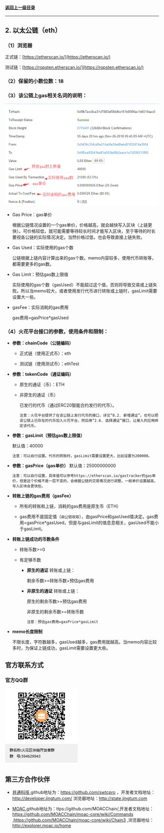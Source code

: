 #### <a href="./chapter10.md#top">返回上一级目录</a>      
---
## 2. 以太公链（eth）


### **（1）浏览器**

正式链：[https://etherscan.io/](https://etherscan.io/)

测试链：[https://ropsten.etherscan.io/](https://ropsten.etherscan.io/)

### **（2）保留的小数位数**：18

### **（3）该公链上gas相关名词的说明**：

![image](./pics/ethchain_block.png?raw=true)
* Gas Price：gas单价

	根据公链情况设置的一个gas单价，价格越高，就会越快写入区块（上链更快）。可价格较低，就可能需要等待较长时间才能写入区块，至于等待的时长要视各公链的实际情况决定。当然价格过低，也会导致直接上链失败。
* Gas Used：实际使用的gas个数

	公链根据上链内容计算出来的gas个数。memo内容较多，使用代币转账等，都需要更多的gas数。

* Gas Limit：预估gas数上限值

	实际使用的gas个数（gasUsed）不能超过这个值，否则将导致交易或上链失败。所以当memo较大，或者使用发行代币进行转账或上链时，gasLimit需要设置大一些。

* gasFee：实际消耗的gas费用

	gas费用=gasPrice*gasUsed


### **（4）火花平台接口的参数，使用条件和限制**：

* **参数：chainCode（公链编码）**

	* 正式链（使用正式币）：eth

	* 测试链（使用测试币）：ethTest

* **参数：tokenCode（通证编码）**

	* 原生的通证（币）：ETH

	* 非原生的通证（币）
	
    	已发行的代币（通过ERC20智能合约发行的代币）。

		`注意：火花平台提供了在该公链上发行代币的接口，详见“8.2. 新增通证”。也可以把该公链上已存在的代币加入火花平台，然后用“2.6. 选择通证”接口，让接入的应用绑定该代币。`

* **参数：gasLimit（预估gas数上限值）**

	默认值：40000
	
	`注意：可以自行设置。代币的转账时，gasLimit需要设置更大，比如设置为200000。`

* **参数：gasPrice（gas单价）**
	默认值：25000000000

	`注意：可以自行设置，具体值可以参考https://etherscan.io/gastracker的gas单价，但是这个价格不是一层不变的，会根据公链的交易情况进行调整。一般单价设置越高，写入区块会更快些。`

* **转账上链的gas费用（gasFee）**
	
	* 所有的转账和上链，消耗的gas费用是原生币（ETH）

	* gas费用不是固定值（`由公链收取`），由gasPrice和gasUsed值决定。gas费用=gasPrice*gasUsed，但是与gasLimit的值息息相关，gasUsed不能小于gasLimit。

* **转账上链成功的币数条件**

	* 转账币数>=0

	* 有足够币数

		* **原生的通证** 转账或上链：
		
			剩余币数>=转账币数+预估gas费用

		* **非原生的通证** 转账或上链：
			
			原生的剩余币数>=预估gas费用

			非原生的剩余币数>=转账币数
			
			`注意：预估gas费用=gasPrice*gasLimit`

* **memo长度限制**

	不限长度，字符数越多，gasUsed越多，gas费用就越高。当memo内容比较多时，为保证上链成功，gasLimit需要设置更大些。






## 官方联系方式

### 官方QQ群

![QQ群：594629943](../sp.png)


## 第三方合作伙伴

 - <a href="https://www.jingtum.com/">井通科技</a>,github地址为：https://github.com/swtcpro ，开发者文档地址：http://developer.jingtum.com/  浏览器地址：http://state.jingtum.com

 - <a href="http://www.moac.io/">MOAC</a>,github地址为：ttps://github.com/MOACChain/,开发者文档地址：https://github.com/MOACChain/moac-core/wiki/Commands ,https://github.com/MOACChain/moac-core/wiki/Chain3 ,浏览器地址：http://explorer.moac.io/home


